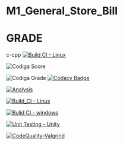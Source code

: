 # M1_General_Store_Bill



# GRADE

c-cpp [![Build CI - Linux](https://github.com/GuptaJuluri22/M1_General_Store_Bill/actions/workflows/c-cpp.yml/badge.svg)](https://github.com/GuptaJuluri22/M1_General_Store_Bill/actions/workflows/c-cpp.yml)

![Codiga Score](https://api.codiga.io/project/32252/score/svg)

![Codiga Grade](https://api.codiga.io/project/32252/status/svg)
[![Codacy Badge](https://app.codacy.com/project/badge/Grade/802d219bd78043768bdb95a0ed495f69)](https://www.codacy.com/gh/GuptaJuluri22/M1_General_Store_Bill/dashboard?utm_source=github.com&amp;utm_medium=referral&amp;utm_content=GuptaJuluri22/M1_General_Store_Bill&amp;utm_campaign=Badge_Grade)

[![Analysis](https://github.com/GuptaJuluri22/M1_General_Store_Bill/actions/workflows/Analysis.yml/badge.svg)](https://github.com/GuptaJuluri22/M1_General_Store_Bill/actions/workflows/Analysis.yml)

[![Build_CI - Linux](https://github.com/GuptaJuluri22/M1_General_Store_Bill/actions/workflows/Linux.yml/badge.svg)](https://github.com/GuptaJuluri22/M1_General_Store_Bill/actions/workflows/Linux.yml)

[![Bulid CI - windows](https://github.com/GuptaJuluri22/M1_General_Store_Bill/actions/workflows/Windows.yml/badge.svg)](https://github.com/GuptaJuluri22/M1_General_Store_Bill/actions/workflows/Windows.yml)

[![Unit Testing - Unity](https://github.com/GuptaJuluri22/M1_General_Store_Bill/actions/workflows/unit-test.yml/badge.svg)](https://github.com/GuptaJuluri22/M1_General_Store_Bill/actions/workflows/unit-test.yml)

[![CodeQuality-Valgrind](https://github.com/GuptaJuluri22/M1_General_Store_Bill/actions/workflows/Valgrind.yml/badge.svg)](https://github.com/GuptaJuluri22/M1_General_Store_Bill/actions/workflows/Valgrind.yml)



